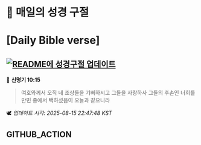 # 🙏 매일의 성경 구절
# [Daily Bible verse]
## [![README에 성경구절 업데이트](https://github.com/DONGSUKA/first_test/actions/workflows/update-readme-bible.yml/badge.svg)](https://github.com/DONGSUKA/first_test/actions/workflows/update-readme-bible.yml)
<!-- START_BIBLE_VERSE -->
📖 **신명기 10:15**
> 여호와께서 오직 네 조상들을 기뻐하시고 그들을 사랑하사 그들의 후손인 너희를 만민 중에서 택하셨음이 오늘과 같으니라

🕊️ _업데이트 시각: 2025-08-15 22:47:48 KST_
  <!-- END_BIBLE_VERSE -->
## GITHUB_ACTION
